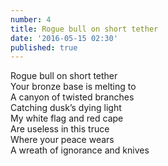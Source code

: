 ```yaml
---
number: 4
title: Rogue bull on short tether
date: '2016-05-15 02:30'
published: true
---
```

Rogue bull on short tether<br>
Your bronze base is melting to<br>
A canyon of twisted branches<br>
Catching dusk’s dying light<br>
My white flag and red cape<br> 
Are useless in this truce<br> 
Where your peace wears<br>
A wreath of ignorance and knives<br>
